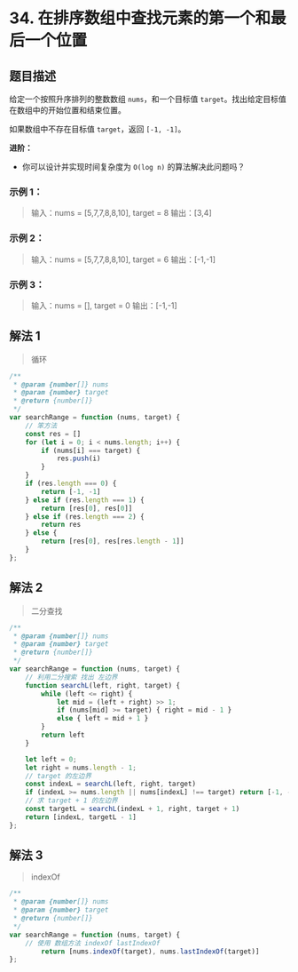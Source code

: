 # 34. 在排序数组中查找元素的第一个和最后一个位置

## 题目描述

给定一个按照升序排列的整数数组 `nums`，和一个目标值 `target`。找出给定目标值在数组中的开始位置和结束位置。

如果数组中不存在目标值 `target`，返回 `[-1, -1]`。

**进阶：**

- 你可以设计并实现时间复杂度为 `O(log n)` 的算法解决此问题吗？

### 示例 1：

>输入：nums = [5,7,7,8,8,10], target = 8
>输出：[3,4]

### 示例 2：

>输入：nums = [5,7,7,8,8,10], target = 6
>输出：[-1,-1]

### 示例 3：

>输入：nums = [], target = 0
>输出：[-1,-1]

## 解法 1

> 循环

```javascript
/**
 * @param {number[]} nums
 * @param {number} target
 * @return {number[]}
 */
var searchRange = function (nums, target) {
    // 笨方法
    const res = []
    for (let i = 0; i < nums.length; i++) {
        if (nums[i] === target) {
            res.push(i)
        }
    }
    if (res.length === 0) {
        return [-1, -1]
    } else if (res.length === 1) {
        return [res[0], res[0]]
    } else if (res.length === 2) {
        return res
    } else {
        return [res[0], res[res.length - 1]]
    }
};
```

## 解法 2

> 二分查找

```javascript
/**
 * @param {number[]} nums
 * @param {number} target
 * @return {number[]}
 */
var searchRange = function (nums, target) {
    // 利用二分搜索 找出 左边界
    function searchL(left, right, target) {
        while (left <= right) {
            let mid = (left + right) >> 1;
            if (nums[mid] >= target) { right = mid - 1 }
            else { left = mid + 1 }
        }
        return left
    }

    let left = 0;
    let right = nums.length - 1;
    // target 的左边界
    const indexL = searchL(left, right, target)
    if (indexL >= nums.length || nums[indexL] !== target) return [-1, -1]
    // 求 target + 1 的左边界
    const targetL = searchL(indexL + 1, right, target + 1)
    return [indexL, targetL - 1]
};
```

## 解法 3

> indexOf

```javascript
/**
 * @param {number[]} nums
 * @param {number} target
 * @return {number[]}
 */
var searchRange = function (nums, target) {
    // 使用 数组方法 indexOf lastIndexOf
		return [nums.indexOf(target), nums.lastIndexOf(target)]
};
```

